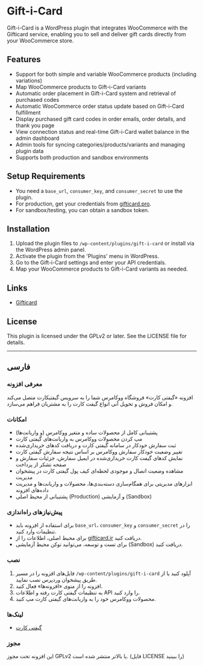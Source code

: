 # Gift-i-Card

Gift-i-Card is a WordPress plugin that integrates WooCommerce with the Gifticard service, enabling you to sell and deliver gift cards directly from your WooCommerce store.

## Features

- Support for both simple and variable WooCommerce products (including variations)
- Map WooCommerce products to Gift-i-Card variants
- Automatic order placement in Gift-i-Card system and retrieval of purchased codes
- Automatic WooCommerce order status update based on Gift-i-Card fulfillment
- Display purchased gift card codes in order emails, order details, and thank you page
- View connection status and real-time Gift-i-Card wallet balance in the admin dashboard
- Admin tools for syncing categories/products/variants and managing plugin data
- Supports both production and sandbox environments

## Setup Requirements

- You need a `base_url`, `consumer_key`, and `consumer_secret` to use the plugin.
- For production, get your credentials from [gifticard.pro](https://gifticard.pro).
- For sandbox/testing, you can obtain a sandbox token.

## Installation

1. Upload the plugin files to `/wp-content/plugins/gift-i-card` or install via the WordPress admin panel.
2. Activate the plugin from the 'Plugins' menu in WordPress.
3. Go to the Gift-i-Card settings and enter your API credentials.
4. Map your WooCommerce products to Gift-i-Card variants as needed.

## Links

- [Gifticard](https://gifticard.pro)

## License

This plugin is licensed under the GPLv2 or later. See the LICENSE file for details.

---

## فارسی

### معرفی افزونه

افزونه «گیفتی کارت» فروشگاه ووکامرس شما را به سرویس گیفتیکارت متصل می‌کند و امکان فروش و تحویل آنی انواع گیفت کارت را به مشتریان فراهم می‌سازد.

### امکانات

- پشتیبانی کامل از محصولات ساده و متغیر ووکامرس (و واریانت‌ها)
- مپ کردن محصولات ووکامرس به واریانت‌های گیفتی کارت
- ثبت سفارش خودکار در سامانه گیفتی کارت و دریافت کدهای خریداری‌شده
- تغییر وضعیت خودکار سفارش ووکامرس بر اساس نتیجه سفارش گیفتی کارت
- نمایش کدهای گیفت کارت خریداری‌شده در ایمیل سفارش، جزئیات سفارش و صفحه تشکر از پرداخت
- مشاهده وضعیت اتصال و موجودی لحظه‌ای کیف پول گیفتی کارت در پیشخوان مدیریت
- ابزارهای مدیریتی برای همگام‌سازی دسته‌بندی‌ها، محصولات و واریانت‌ها و مدیریت داده‌های افزونه
- پشتیبانی از محیط اصلی (Production) و آزمایشی (Sandbox)

### پیش‌نیازهای راه‌اندازی

- برای استفاده از افزونه باید `base_url`، `consumer_key` و `consumer_secret` را در تنظیمات وارد کنید.
- برای محیط اصلی، اطلاعات را از [gifticard.ir](https://gifticard.ir) دریافت کنید.
- برای تست و توسعه، می‌توانید توکن محیط آزمایشی (Sandbox) دریافت کنید.

### نصب

1. فایل‌های افزونه را در مسیر `/wp-content/plugins/gift-i-card` آپلود کنید یا از طریق پیشخوان وردپرس نصب نمایید.
2. افزونه را از منوی «افزونه‌ها» فعال کنید.
3. به تنظیمات گیفتی کارت رفته و اطلاعات API را وارد کنید.
4. محصولات ووکامرس خود را به واریانت‌های گیفتی کارت مپ کنید.

### لینک‌ها

- [گیفتی کارت ](https://gifticard.ir)

### مجوز

این افزونه تحت مجوز GPLv2 یا بالاتر منتشر شده است. (فایل LICENSE را ببینید)
